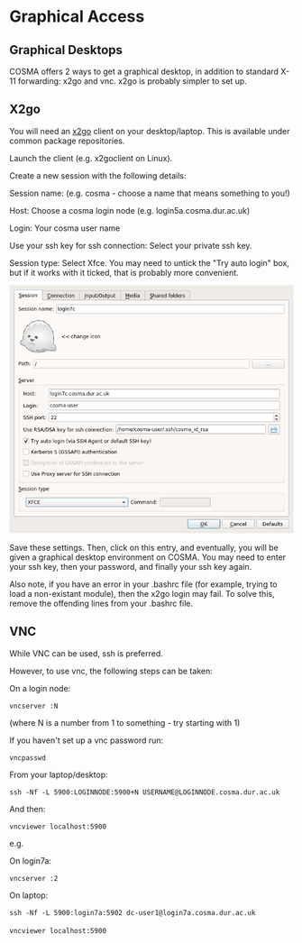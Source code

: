 # Graphical Access

## Graphical Desktops

COSMA offers 2 ways to get a graphical desktop, in addition to standard X-11 forwarding: x2go and vnc. x2go is probably simpler to set up.

## X2go

You will need an [x2go](https://wiki.x2go.org/doku.php) client on your desktop/laptop. This is available under common package repositories.

Launch the client (e.g. x2goclient on Linux).

Create a new session with the following details:

Session name: (e.g. cosma - choose a name that means something to you!)

Host: Choose a cosma login node (e.g. login5a.cosma.dur.ac.uk)

Login: Your cosma user name

Use your ssh key for ssh connection: Select your private ssh key.

Session type: Select Xfce. You may need to untick the "Try auto login" box, but if it works with it ticked, that is probably more convenient.

![](./images/x2gosetup.png)

Save these settings. Then, click on this entry, and eventually, you will be given a graphical desktop environment on COSMA. You may need to enter your ssh key, then your password, and finally your ssh key again.

Also note, if you have an error in your .bashrc file (for example, trying to load a non-existant module), then the x2go login may fail. To solve this, remove the offending lines from your .bashrc file.

## VNC

While VNC can be used, ssh is preferred.

However, to use vnc, the following steps can be taken:

On a login node:

    vncserver :N 

(where N is a number from 1 to something - try starting with 1)

If you haven't set up a vnc password run:

    vncpasswd

From your laptop/desktop:

    ssh -Nf -L 5900:LOGINNODE:5900+N USERNAME@LOGINNODE.cosma.dur.ac.uk

And then:

    vncviewer localhost:5900
e.g.

On login7a:

    vncserver :2

On laptop:

    ssh -Nf -L 5900:login7a:5902 dc-user1@login7a.cosma.dur.ac.uk

    vncviewer localhost:5900

